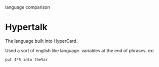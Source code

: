 

language comparison

# Hypertalk

The language built into HyperCard.

Used a sort of english like language. variables at the end of phrases. ex:

```
put 4*5 into theVar
```
